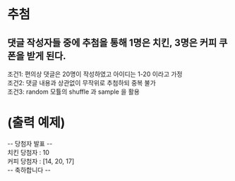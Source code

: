  추첨
 ====

댓글 작성자들 중에 추첨을 통해 1명은 치킨, 3명은 커피 쿠폰을 받게 된다.
----------

조건1: 편의상 댓글은 20명이 작성하였고 아이디는 1-20 이라고 가정   
조건2: 댓글 내용과 상관없이 무작위로 추첨하되 중복 불가   
조건3: random 모튤의 shuffle 과 sample 을 활용   

# (출력 예제)   
-- 당첨자 발표 --    
치킨 당첨자 : 10   
커피 당첨자 : [14, 20, 17]   
-- 축하합니다 --    
